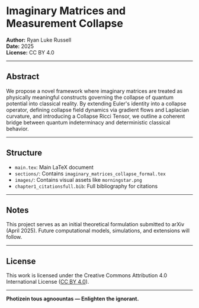 # Imaginary Matrices and Measurement Collapse

**Author:** Ryan Luke Russell  
**Date:** 2025  
**License:** CC BY 4.0

---

## Abstract

We propose a novel framework where imaginary matrices are treated as physically meaningful constructs governing the collapse of quantum potential into classical reality. By extending Euler's identity into a collapse operator, defining collapse field dynamics via gradient flows and Laplacian curvature, and introducing a Collapse Ricci Tensor, we outline a coherent bridge between quantum indeterminacy and deterministic classical behavior.

---

## Structure

- `main.tex`: Main LaTeX document
- `sections/`: Contains `imaginary_matrices_collapse_formal.tex`
- `images/`: Contains visual assets like `morningstar.png`
- `chapter1_citationsfull.bib`: Full bibliography for citations

---

## Notes

This project serves as an initial theoretical formulation submitted to arXiv (April 2025). Future computational models, simulations, and extensions will follow.

---

## License

This work is licensed under the Creative Commons Attribution 4.0 International License ([CC BY 4.0](https://creativecommons.org/licenses/by/4.0/)).

---

**Photizein tous agnoountas — Enlighten the ignorant.**
